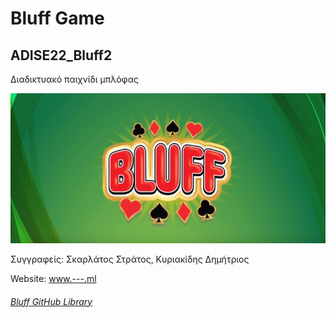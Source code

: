 # Bluff Game
## ADISE22_Bluff2

Διαδικτυακό παιχνίδι μπλόφας

![alt tag](https://raw.githubusercontent.com/iee-ihu-gr-course1941/ADISE22_Bluff2/main/images/Bluff.jpg)

Συγγραφείς: Σκαρλάτος Στράτος, Κυριακίδης Δημήτριος

Website: [www.---.ml](http://www.---.ml)


###### [Bluff GitHub Library](https://github.com/iee-ihu-gr-course1941/ADISE22_Bluff2)
